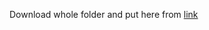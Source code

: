 Download whole folder and put here from [link](https://drive.google.com/drive/folders/13zB6Thy9GFjHJMh5ypiup5yeK_DfrI9I?usp=sharing)
